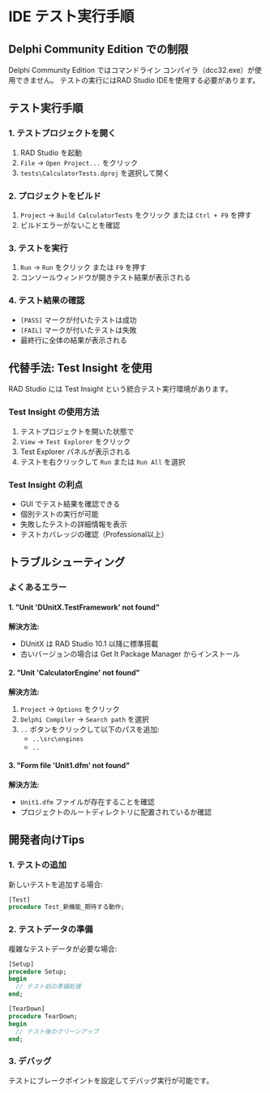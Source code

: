 # IDE テスト実行手順

## Delphi Community Edition での制限

Delphi Community Edition ではコマンドライン コンパイラ（dcc32.exe）が使用できません。
テストの実行にはRAD Studio IDEを使用する必要があります。

## テスト実行手順

### 1. テストプロジェクトを開く
1. RAD Studio を起動
2. `File` → `Open Project...` をクリック
3. `tests\CalculatorTests.dproj` を選択して開く

### 2. プロジェクトをビルド
1. `Project` → `Build CalculatorTests` をクリック
   または `Ctrl + F9` を押す
2. ビルドエラーがないことを確認

### 3. テストを実行
1. `Run` → `Run` をクリック
   または `F9` を押す
2. コンソールウィンドウが開きテスト結果が表示される

### 4. テスト結果の確認
- `[PASS]` マークが付いたテストは成功
- `[FAIL]` マークが付いたテストは失敗
- 最終行に全体の結果が表示される

## 代替手法: Test Insight を使用

RAD Studio には Test Insight という統合テスト実行環境があります。

### Test Insight の使用方法
1. テストプロジェクトを開いた状態で
2. `View` → `Test Explorer` をクリック
3. Test Explorer パネルが表示される
4. テストを右クリックして `Run` または `Run All` を選択

### Test Insight の利点
- GUI でテスト結果を確認できる
- 個別テストの実行が可能
- 失敗したテストの詳細情報を表示
- テストカバレッジの確認（Professional以上）

## トラブルシューティング

### よくあるエラー

#### 1. "Unit 'DUnitX.TestFramework' not found"
**解決方法:**
- DUnitX は RAD Studio 10.1 以降に標準搭載
- 古いバージョンの場合は Get It Package Manager からインストール

#### 2. "Unit 'CalculatorEngine' not found"
**解決方法:**
1. `Project` → `Options` をクリック
2. `Delphi Compiler` → `Search path` を選択
3. `..` ボタンをクリックして以下のパスを追加:
   - `..\src\engines`
   - `..`

#### 3. "Form file 'Unit1.dfm' not found"
**解決方法:**
- `Unit1.dfm` ファイルが存在することを確認
- プロジェクトのルートディレクトリに配置されているか確認

## 開発者向けTips

### 1. テストの追加
新しいテストを追加する場合:
```pascal
[Test]
procedure Test_新機能_期待する動作;
```

### 2. テストデータの準備
複雑なテストデータが必要な場合:
```pascal
[Setup]
procedure Setup;
begin
  // テスト前の準備処理
end;

[TearDown] 
procedure TearDown;
begin
  // テスト後のクリーンアップ
end;
```

### 3. デバッグ
テストにブレークポイントを設定してデバッグ実行が可能です。